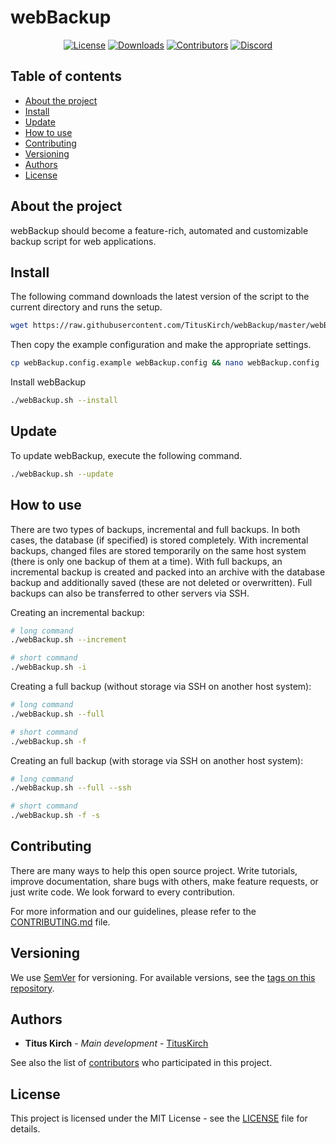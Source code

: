 # webBackup
<p align="center">
    <a href="https://github.com/TitusKirch/webBackup/blob/master/LICENSE"><img src="https://img.shields.io/github/license/TitusKirch/webBackup?label=License&labelColor=30363D&color=2FBF50" alt="License"></a>
    <a href="https://github.com/TitusKirch/webBackup/releases"><img src="https://img.shields.io/github/downloads/TitusKirch/webBackup/total?label=Downloads&labelColor=30363D&color=2FBF50" alt="Downloads"></a>
    <a href="https://github.com/TitusKirch/webBackup/graphs/contributors"><img src="https://img.shields.io/github/contributors/TitusKirch/webBackup?label=Contributors&labelColor=30363D&color=2FBF50" alt="Contributors"></a>
    <a href="https://discord.tkirch.dev"><img src="https://img.shields.io/discord/576562577769889805?label=Discord&labelColor=30363D&color=2FBF50&logoColor=959DA5&logo=Discord" alt="Discord"></a>
</p>

## Table of contents

* [About the project](#about-the-project)
* [Install](#install)
* [Update](#update)
* [How to use](#how-to-use)
* [Contributing](#contributing)
* [Versioning](#versioning)
* [Authors](#authors)
* [License](#license)

## About the project

webBackup should become a feature-rich, automated and customizable backup script for web applications.

## Install

The following command downloads the latest version of the script to the current directory and runs the setup.
```BASH
wget https://raw.githubusercontent.com/TitusKirch/webBackup/master/webBackup.sh && chmod +x webBackup.sh && ./webBackup.sh --setup
```

Then copy the example configuration and make the appropriate settings.
```BASH
cp webBackup.config.example webBackup.config && nano webBackup.config
```

Install webBackup
```BASH
./webBackup.sh --install
```

## Update

To update webBackup, execute the following command.
```BASH
./webBackup.sh --update
```

## How to use

There are two types of backups, incremental and full backups. In both cases, the database (if specified) is stored completely. With incremental backups, changed files are stored temporarily on the same host system (there is only one backup of them at a time). With full backups, an incremental backup is created and packed into an archive with the database backup and additionally saved (these are not deleted or overwritten). Full backups can also be transferred to other servers via SSH.

Creating an incremental backup:
```BASH
# long command
./webBackup.sh --increment

# short command
./webBackup.sh -i
```

Creating a full backup (without storage via SSH on another host system):
```BASH
# long command
./webBackup.sh --full

# short command
./webBackup.sh -f
```

Creating an full backup (with storage via SSH on another host system):
```BASH
# long command
./webBackup.sh --full --ssh

# short command
./webBackup.sh -f -s
```

## Contributing
There are many ways to help this open source project. Write tutorials, improve documentation, share bugs with others, make feature requests, or just write code. We look forward to every contribution.

For more information and our guidelines, please refer to the [CONTRIBUTING.md](CONTRIBUTING.md) file.

## Versioning

We use [SemVer](http://semver.org/) for versioning. For available versions, see the [tags on this repository](https://github.com/TitusKirch/webBackup/tags). 

## Authors

* **Titus Kirch** - *Main development* - [TitusKirch](https://github.com/TitusKirch)

See also the list of [contributors](https://github.com/TitusKirch/webBackup/graphs/contributors) who participated in this project.

## License

This project is licensed under the MIT License - see the [LICENSE](LICENSE) file for details.

